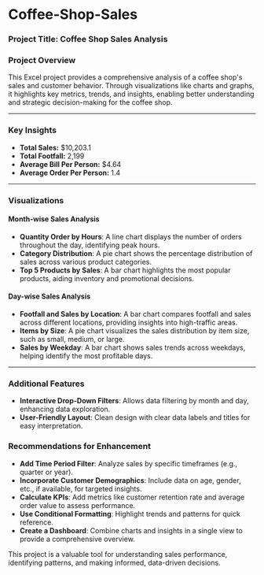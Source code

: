# Coffee-Shop-Sales
### Project Title: Coffee Shop Sales Analysis

### Project Overview
This Excel project provides a comprehensive analysis of a coffee shop's sales and customer behavior. Through visualizations like charts and graphs, it highlights key metrics, trends, and insights, enabling better understanding and strategic decision-making for the coffee shop.

---

### Key Insights

- **Total Sales:** $10,203.1
- **Total Footfall:** 2,199
- **Average Bill Per Person:** $4.64
- **Average Order Per Person:** 1.4

---

### Visualizations

#### Month-wise Sales Analysis
- **Quantity Order by Hours**: A line chart displays the number of orders throughout the day, identifying peak hours.
- **Category Distribution**: A pie chart shows the percentage distribution of sales across various product categories.
- **Top 5 Products by Sales**: A bar chart highlights the most popular products, aiding inventory and promotional decisions.

#### Day-wise Sales Analysis
- **Footfall and Sales by Location**: A bar chart compares footfall and sales across different locations, providing insights into high-traffic areas.
- **Items by Size**: A pie chart visualizes the sales distribution by item size, such as small, medium, or large.
- **Sales by Weekday**: A bar chart shows sales trends across weekdays, helping identify the most profitable days.

---

### Additional Features

- **Interactive Drop-Down Filters**: Allows data filtering by month and day, enhancing data exploration.
- **User-Friendly Layout**: Clean design with clear data labels and titles for easy interpretation.

### Recommendations for Enhancement

- **Add Time Period Filter**: Analyze sales by specific timeframes (e.g., quarter or year).
- **Incorporate Customer Demographics**: Include data on age, gender, etc., if available, for targeted insights.
- **Calculate KPIs**: Add metrics like customer retention rate and average order value to assess performance.
- **Use Conditional Formatting**: Highlight trends and patterns for quick reference.
- **Create a Dashboard**: Combine charts and insights in a single view to provide a comprehensive overview.

This project is a valuable tool for understanding sales performance, identifying patterns, and making informed, data-driven decisions.
